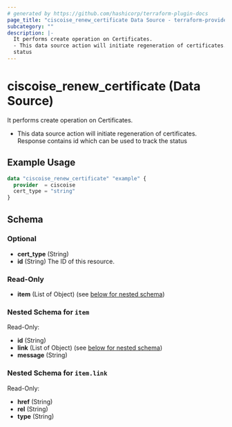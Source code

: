 ```yaml
---
# generated by https://github.com/hashicorp/terraform-plugin-docs
page_title: "ciscoise_renew_certificate Data Source - terraform-provider-ciscoise"
subcategory: ""
description: |-
  It performs create operation on Certificates.
  - This data source action will initiate regeneration of certificates. Response contains id which can be used to track the
  status
---
```


# ciscoise_renew_certificate (Data Source)

It performs create operation on Certificates.

- This data source action will initiate regeneration of certificates. Response contains id which can be used to track the
status

## Example Usage

```terraform
data "ciscoise_renew_certificate" "example" {
  provider  = ciscoise
  cert_type = "string"
}
```

<!-- schema generated by tfplugindocs -->
## Schema

### Optional

- **cert_type** (String)
- **id** (String) The ID of this resource.

### Read-Only

- **item** (List of Object) (see [below for nested schema](#nestedatt--item))

<a id="nestedatt--item"></a>
### Nested Schema for `item`

Read-Only:

- **id** (String)
- **link** (List of Object) (see [below for nested schema](#nestedobjatt--item--link))
- **message** (String)

<a id="nestedobjatt--item--link"></a>
### Nested Schema for `item.link`

Read-Only:

- **href** (String)
- **rel** (String)
- **type** (String)


